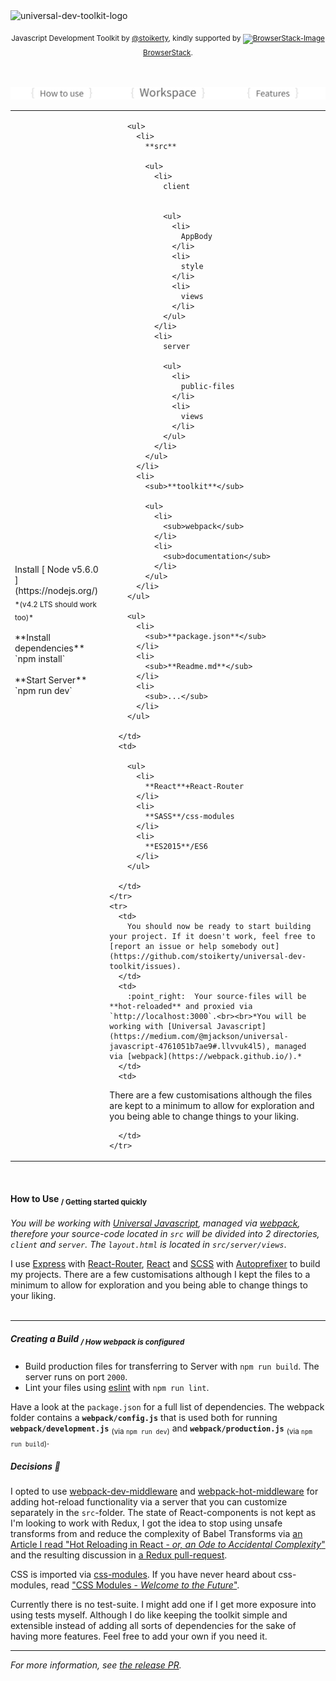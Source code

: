 <img src="https://raw.githubusercontent.com/stoikerty/universal-dev-toolkit/features/improve-documentation/toolkit/documentation/logo.jpg" alt="universal-dev-toolkit-logo">
<p align="center"><sub>Javascript Development Toolkit by <a href="https://twitter.com/stoikerty">@stoikerty</a>, kindly supported by <a href="https://raw.githubusercontent.com/stoikerty/universal-dev-toolkit/master/browserstack-logo.png"><img src="https://raw.githubusercontent.com/stoikerty/universal-dev-toolkit/master/browserstack-logo.png" alt="BrowserStack-Image"></a> <a href="https://www.browserstack.com">BrowserStack</a>.</sub></p>

<br><br>
<img src="/toolkit/documentation/top-headers.jpg" alt="universal-dev-toolkit-logo">
<br>

<table>
  <tbody>
    <tr>
      <td>
        Install [ Node v5.6.0 ](https://nodejs.org/)<br><sub>*(v4.2 LTS should work too)*</sub><br><br>**Install dependencies**<br>`npm install`<br><br>**Start Server**<br>`npm run dev`<br><br>
      </td>
      <td>

        <ul>
          <li>
            **src**

            <ul>
              <li>
                client


                <ul>
                  <li>
                    AppBody
                  </li>
                  <li>
                    style
                  </li>
                  <li>
                    views
                  </li>
                </ul>
              </li>
              <li>
                server

                <ul>
                  <li>
                    public-files
                  </li>
                  <li>
                    views
                  </li>
                </ul>
              </li>
            </ul>
          </li>
          <li>
            <sub>**toolkit**</sub>

            <ul>
              <li>
                <sub>webpack</sub>
              </li>
              <li>
                <sub>documentation</sub>
              </li>
            </ul>
          </li>
        </ul>

        <ul>
          <li>
            <sub>**package.json**</sub>
          </li>
          <li>
            <sub>**Readme.md**</sub>
          </li>
          <li>
            <sub>...</sub>
          </li>
        </ul>

      </td>
      <td>

        <ul>
          <li>
            **React**+React-Router
          </li>
          <li>
            **SASS**/css-modules
          </li>
          <li>
            **ES2015**/ES6
          </li>
        </ul>

      </td>
    </tr>
    <tr>
      <td>
        You should now be ready to start building your project. If it doesn't work, feel free to [report an issue or help somebody out](https://github.com/stoikerty/universal-dev-toolkit/issues).
      </td>
      <td>
        :point_right:  Your source-files will be **hot-reloaded** and proxied via `http://localhost:3000`.<br><br>*You will be working with [Universal Javascript](https://medium.com/@mjackson/universal-javascript-4761051b7ae9#.llvvuk4l5), managed via [webpack](https://webpack.github.io/).*        
      </td>
      <td>

There are a few customisations although the files are kept to a minimum to allow for exploration and you being able to change things to your liking.

      </td>
    </tr>
  </tbody>
</table>

<br>

#### How to Use <sub>/ Getting started quickly</sub>


*You will be working with [Universal Javascript](https://medium.com/@mjackson/universal-javascript-4761051b7ae9#.llvvuk4l5), managed via [webpack](https://webpack.github.io/), therefore your source-code located in `src` will be divided into 2 directories, `client` and `server`. The `layout.html` is located in `src/server/views`*.

I use [Express](http://expressjs.com/) with [React-Router](https://github.com/reactjs/react-router), [React](https://facebook.github.io/react/) and [SCSS](http://sass-lang.com/) with [Autoprefixer](https://github.com/postcss/autoprefixer) to build my projects. There are a few customisations although I kept the files to a minimum to allow for exploration and you being able to change things to your liking.
<br><br>

---

##### Creating a Build <sub>/ How webpack is configured</sub>
- Build production files for transferring to Server with `npm run build`. The server runs on port `2000`.
- Lint your files using [eslint](http://eslint.org/) with `npm run lint`.

Have a look at the `package.json` for a full list of dependencies. The webpack folder contains a **`webpack/config.js`** that is used both for running **`webpack/development.js`** <sub>(via `npm run dev`)</sub> and **`webpack/production.js`** <sub>(via `npm run build`)</sub>.

##### Decisions :foggy:

I opted to use [webpack-dev-middleware](https://github.com/webpack/webpack-dev-middleware) and [webpack-hot-middleware](https://github.com/glenjamin/webpack-hot-middleware) for adding hot-reload functionality via a server that you can customize separately in the `src`-folder. The state of React-components is not kept as I'm looking to work with Redux, I got the idea to stop using unsafe transforms from and reduce the complexity of Babel Transforms via [an Article I read "Hot Reloading in React - *or, an Ode to Accidental Complexity*"](https://medium.com/@dan_abramov/hot-reloading-in-react-1140438583bf#.3mce9tv45) and the resulting discussion in [a Redux pull-request](https://github.com/reactjs/redux/pull/1455).

CSS is imported via [css-modules](https://github.com/css-modules/css-modules). If you have never heard about css-modules, read ["CSS Modules - *Welcome to the Future*"](http://glenmaddern.com/articles/css-modules).

Currently there is no test-suite. I might add one if I get more exposure into using tests myself. Although I do like keeping the toolkit simple and extensible instead of adding all sorts of dependencies for the sake of having more features. Feel free to add your own if you need it.

---

*For more information, see [the release PR](https://github.com/stoikerty/universal-dev-toolkit/pull/1).*
